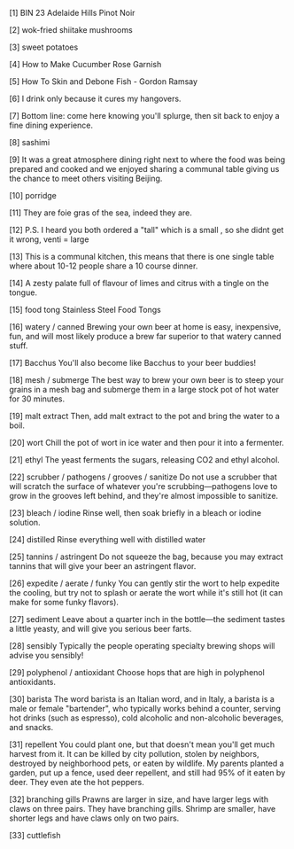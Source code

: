 [1] BIN 23 Adelaide Hills Pinot Noir

[2] wok-fried shiitake mushrooms

[3] sweet potatoes

[4] How to Make Cucumber Rose Garnish

[5] How To Skin and Debone Fish - Gordon Ramsay

[6] I drink only because it cures my hangovers.﻿

[7] Bottom line: come here knowing you'll splurge, then sit back to enjoy a fine dining experience.

[8] sashimi

[9] It was a great atmosphere dining right next to where the food was being prepared and cooked and we enjoyed sharing a communal table giving us the chance to meet others visiting Beijing.

[10] porridge

[11] They are foie gras of the sea, indeed they are.﻿

[12] P.S. I heard you both ordered a "tall" which is a small , so she didnt get it wrong, venti = large﻿

[13] This is a communal kitchen, this means that there is one single table where about 10-12 people share a 10 course dinner.

[14] A zesty palate full of flavour of limes and citrus with a tingle on the tongue.

[15] food tong
    Stainless Steel Food Tongs

[16] watery / canned
    Brewing your own beer at home is easy, inexpensive, fun, and will most likely produce a brew far superior to that watery canned stuff.

[17] Bacchus
    You'll also become like Bacchus to your beer buddies!

[18] mesh / submerge
    The best way to brew your own beer is to steep your grains in a mesh bag and submerge them in a large stock pot of hot water for 30 minutes.
    
[19] malt extract
    Then, add malt extract to the pot and bring the water to a boil.

[20] wort
    Chill the pot of wort in ice water and then pour it into a fermenter.
    
[21] ethyl
    The yeast ferments the sugars, releasing CO2 and ethyl alcohol. 

[22] scrubber / pathogens / grooves / sanitize
    Do not use a scrubber that will scratch the surface of whatever you're scrubbing—pathogens love to grow in the grooves left behind, 
    and they're almost impossible to sanitize.
    
[23] bleach / iodine
    Rinse well, then soak briefly in a bleach or iodine solution.

[24] distilled
    Rinse everything well with distilled water

[25] tannins / astringent
    Do not squeeze the bag, because you may extract tannins that will give your beer an astringent flavor.

[26] expedite / aerate / funky
    You can gently stir the wort to help expedite the cooling, 
    but try not to splash or aerate the wort while it's still hot (it can make for some funky flavors).

[27] sediment
    Leave about a quarter inch in the bottle—the sediment tastes a little yeasty, and will give you serious beer farts.

[28] sensibly
    Typically the people operating specialty brewing shops will advise you sensibly!

[29] polyphenol / antioxidant
    Choose hops that are high in polyphenol antioxidants.

[30] barista
    The word barista is an Italian word, and in Italy, a barista is a male or female "bartender", 
    who typically works behind a counter, serving hot drinks (such as espresso), 
    cold alcoholic and non-alcoholic beverages, and snacks.


[31] repellent
    You could plant one, but that doesn't mean you'll get much harvest from it.
    It can be killed by city pollution, stolen by neighbors, destroyed by neighborhood pets, or eaten by wildlife.
    My parents planted a garden, put up a fence, used deer repellent, and still had 95% of it eaten by deer.
    They even ate the hot peppers.

[32] branching gills
    Prawns are larger in size, and have larger legs with claws on three pairs. 
    They have branching gills. Shrimp are smaller, have shorter legs and have claws only on two pairs.

[33] cuttlefish
